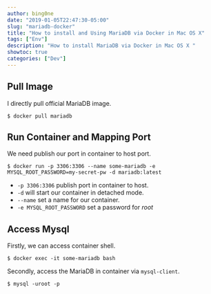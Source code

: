 ```yaml
---
author: bing0ne
date: "2019-01-05T22:47:30-05:00"
slug: "mariadb-docker"
title: "How to install and Using MariaDB via Docker in Mac OS X"
tags: ["Env"]
description: "How to install MariaDB via Docker in Mac OS X "
showtoc: true
categories: ["Dev"]
---
```


## Pull Image 
I directly pull official MariaDB image. 
```shell
$ docker pull mariadb
```

## Run Container and Mapping Port
We need publish our port in container to host port.

```shell
$ docker run -p 3306:3306 --name some-mariadb -e MYSQL_ROOT_PASSWORD=my-secret-pw -d mariadb:latest
```

* `-p 3306:3306` publish port in container to host.
* `-d` will start our container in detached mode. 
* `--name` set a name for our container.
* `-e MYSQL_ROOT_PASSWORD` set a password for *root*

## Access Mysql
Firstly, we can access container shell. 
```shell
$ docker exec -it some-mariadb bash
```

Secondly, access the MariaDB in container via `mysql-client`.
```shell
$ mysql -uroot -p
```


